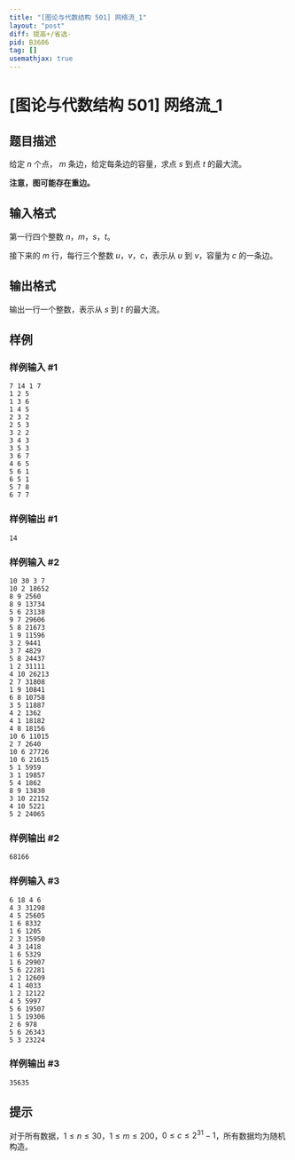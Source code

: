 ```yaml
---
title: "[图论与代数结构 501] 网络流_1"
layout: "post"
diff: 提高+/省选-
pid: B3606
tag: []
usemathjax: true
---
```


# [图论与代数结构 501] 网络流_1
## 题目描述

给定 $n$ 个点， $m$ 条边，给定每条边的容量，求点 $s$ 到点 $t$ 的最大流。

**注意，图可能存在重边。**
## 输入格式

第一行四个整数 $n$，$m$，$s$，$t$。

接下来的 $m$ 行，每行三个整数 $u$，$v$，$c$，表示从 $u$ 到 $v$，容量为 $c$ 的一条边。

## 输出格式

输出一行一个整数，表示从 $s$ 到 $t$ 的最大流。
## 样例

### 样例输入 #1
```
7 14 1 7
1 2 5
1 3 6
1 4 5
2 3 2
2 5 3
3 2 2
3 4 3
3 5 3
3 6 7
4 6 5
5 6 1
6 5 1
5 7 8
6 7 7

```
### 样例输出 #1
```
14
```
### 样例输入 #2
```
10 30 3 7
10 2 18652
8 9 2560
8 9 13734
5 6 23138
9 7 29606
5 8 21673
1 9 11596
3 2 9441
3 7 4829
5 8 24437
1 2 31111
4 10 26213
2 7 31808
1 9 10841
6 8 10758
3 5 11887
4 2 1362
4 1 18182
4 8 18156
10 6 11015
2 7 2640
10 6 27726
10 6 21615
5 1 5959
3 1 19857
5 4 1862
8 9 13830
3 10 22152
4 10 5221
5 2 24065

```
### 样例输出 #2
```
68166
```
### 样例输入 #3
```
6 18 4 6
4 3 31298
4 5 25605
1 6 8332
1 6 1205
2 3 15950
4 3 1418
1 6 5329
1 6 29907
5 6 22281
1 2 12609
4 1 4033
1 2 12122
4 5 5997
5 6 19507
1 5 19306
2 6 978
5 6 26343
5 3 23224

```
### 样例输出 #3
```
35635
```
## 提示

对于所有数据，$1 \le n \le 30$，$1 \le m \le 200$，$0 \le c \le 2 ^ {31} - 1$，所有数据均为随机构造。
